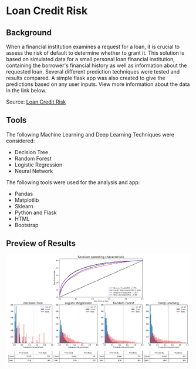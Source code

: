 # Loan Credit Risk

## Background

When a financial institution examines a request for a loan, it is crucial to assess the risk of default to determine whether to grant it. This solution is based on simulated data for a small personal loan financial institution, containing the borrower's financial history as well as information about the requested loan. Several different prediction techniques were tested and results compared. A simple flask app was also created to give the predictions based on any user inputs. View more information about the data in the link below.

Source: [Loan Credit Risk](https://microsoft.github.io/r-server-loan-credit-risk/input_data.html) 

## Tools

The following Machine Learning and Deep Learning Techniques were considered:
* Decision Tree
* Random Forest
* Logistic Regression
* Neural Network

The following tools were used for the analysis and app:
* Pandas
* Matplotlib
* Sklearn
* Python and Flask
* HTML
* Bootstrap

## Preview of Results

![Dashboard](Results.PNG)